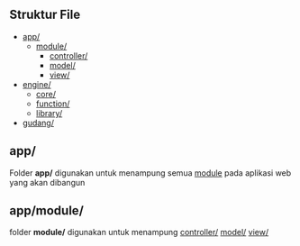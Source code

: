 <h2>Struktur File</h2>
<p>
	<ul>
	    <li><a href="#app">app/</a>
			<ul>
			    <li><a href="#module">module/</a>
					<ul>
					    <li><a href="#controller">controller/</a></li>
					    <li><a href="#model">model/</a></li>
					    <li><a href="#view">view/</a></li>
					</ul>
			    </li>
			</ul>
	    </li>
	    <li><a href="#engine">engine/</a>
			<ul>
			    <li><a href="#core">core/</a></li>
			    <li><a href="#function">function/</a></li>
			    <li><a href="#library">library/</a></li>
			</ul>
	    </li>
	    <li><a href="#gudang">gudang/</a></li>
	</ul>
</p>
<h2 id="app">app/</h2>
<p>
	Folder <b>app/</b> digunakan untuk menampung semua <a href="#module">module</a> pada aplikasi web yang akan dibangun
</p>
<h2>app/module/</h2>
<p>
	folder <b>module/</b> digunakan untuk menampung <a href="#controller">controller/</a> <a href="#model">model/</a> <a href="#view">view/</a> 
</p>

